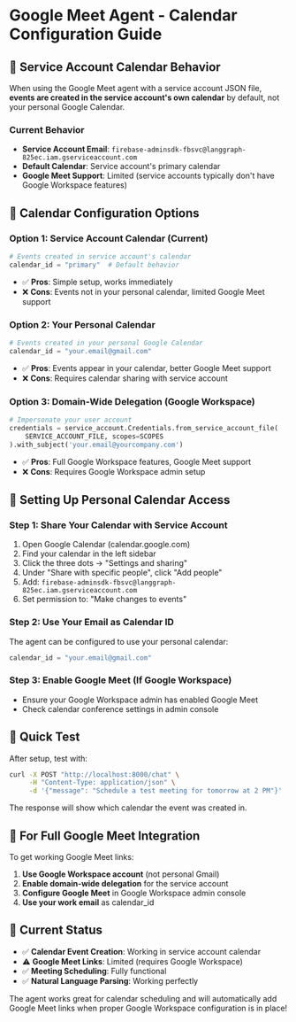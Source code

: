 # Google Meet Agent - Calendar Configuration Guide

## 📅 Service Account Calendar Behavior

When using the Google Meet agent with a service account JSON file, **events are created in the service account's own calendar** by default, not your personal Google Calendar.

### Current Behavior

- **Service Account Email**: `firebase-adminsdk-fbsvc@langgraph-825ec.iam.gserviceaccount.com`
- **Default Calendar**: Service account's primary calendar
- **Google Meet Support**: Limited (service accounts typically don't have Google Workspace features)

## 🎯 Calendar Configuration Options

### Option 1: Service Account Calendar (Current)

```python
# Events created in service account's calendar
calendar_id = "primary"  # Default behavior
```

- ✅ **Pros**: Simple setup, works immediately
- ❌ **Cons**: Events not in your personal calendar, limited Google Meet support

### Option 2: Your Personal Calendar

```python
# Events created in your personal Google Calendar
calendar_id = "your.email@gmail.com"
```

- ✅ **Pros**: Events appear in your calendar, better Google Meet support
- ❌ **Cons**: Requires calendar sharing with service account

### Option 3: Domain-Wide Delegation (Google Workspace)

```python
# Impersonate your user account
credentials = service_account.Credentials.from_service_account_file(
    SERVICE_ACCOUNT_FILE, scopes=SCOPES
).with_subject('your.email@yourcompany.com')
```

- ✅ **Pros**: Full Google Workspace features, Google Meet support
- ❌ **Cons**: Requires Google Workspace admin setup

## 🔧 Setting Up Personal Calendar Access

### Step 1: Share Your Calendar with Service Account

1. Open Google Calendar (calendar.google.com)
2. Find your calendar in the left sidebar
3. Click the three dots → "Settings and sharing"
4. Under "Share with specific people", click "Add people"
5. Add: `firebase-adminsdk-fbsvc@langgraph-825ec.iam.gserviceaccount.com`
6. Set permission to: "Make changes to events"

### Step 2: Use Your Email as Calendar ID

The agent can be configured to use your personal calendar:

```python
calendar_id = "your.email@gmail.com"
```

### Step 3: Enable Google Meet (If Google Workspace)

- Ensure your Google Workspace admin has enabled Google Meet
- Check calendar conference settings in admin console

## 🚀 Quick Test

After setup, test with:

```bash
curl -X POST "http://localhost:8000/chat" \
     -H "Content-Type: application/json" \
     -d '{"message": "Schedule a test meeting for tomorrow at 2 PM"}'
```

The response will show which calendar the event was created in.

## 🎯 For Full Google Meet Integration

To get working Google Meet links:

1. **Use Google Workspace account** (not personal Gmail)
2. **Enable domain-wide delegation** for the service account
3. **Configure Google Meet** in Google Workspace admin console
4. **Use your work email** as calendar_id

## 📝 Current Status

- ✅ **Calendar Event Creation**: Working in service account calendar
- ⚠️ **Google Meet Links**: Limited (requires Google Workspace)
- ✅ **Meeting Scheduling**: Fully functional
- ✅ **Natural Language Parsing**: Working perfectly

The agent works great for calendar scheduling and will automatically add Google Meet links when proper Google Workspace configuration is in place!
